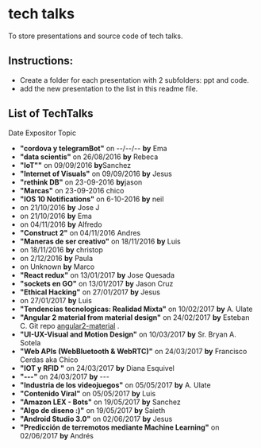 # tech talks
To store presentations and source code of tech talks.
## Instructions:
- Create a folder for each presentation with 2 subfolders: ppt and code.
- add the new presentation to the list in this readme file.

## List of TechTalks
Date        Expositor    Topic
* <b>"cordova y telegramBot"</b> on --/--/--	<b>by</b> Ema
* <b>"data scientis"</b> on 26/08/2016	<b>by</b> Rebeca
* <b>"IoT""</b>  on  09/09/2016	<b>by</b>Sanchez
* <b>"Internet of Visuals"</b> on   09/09/2016 <b>by</b>	Jesus
* <b>"rethink DB"</b> on  23-09-2016	<b>by</b>jason
* <b>"Marcas"</b> on  23-09-2016	chico
* <b>"IOS 10 Notifications"</b> on  6-10-2016	 <b>by</b> neil
* on 21/10/2016	<b>by</b> Jose J
* on 21/10/2016	<b>by</b> Ema
* on 04/11/2016	<b>by</b> Alfredo
* <b>"Construct 2"</b> on  04/11/2016	Andres
* <b>"Maneras de ser creativo"</b> on  18/11/2016	<b>by</b> Luis
* on 18/11/2016	<b>by</b> christop
* on 2/12/2016	 <b>by</b> Paula
* on Unknown  <b>by</b> Marco
* <b>"React redux"</b> on  13/01/2017	<b>by</b> Jose Quesada
* <b>"sockets en GO"</b> on  13/01/2017	<b>by</b> Jason Cruz
* <b>"Ethical Hacking"</b> on 27/01/2017	<b>by</b> Jesus
* on 27/01/2017	<b>by</b> Luis
* <b>"Tendencias tecnologicas: Realidad Mixta"</b> on 10/02/2017	<b>by</b> A. Ulate
* <b>"Angular 2 material from material design"</b> on 24/02/2017    <b>by</b> Esteban C. Git repo [angular2-material](https://github.com/estebancas/angular2-material-demo.git) .
* <b>"UI-UX-Visual and Motion Design"</b> on 10/03/2017    <b>by</b> Sr. Bryan A. Sotela
* <b>"Web APIs (WebBluetooth & WebRTC)"</b> on 24/03/2017    <b>by</b> Francisco Cerdas aka Chico
* <b>"IOT y RFID  "</b> on 24/03/2017    <b>by</b> Diana Esquivel
* <b>"---"</b> on 24/03/2017    <b>by</b> ---
* <b>"Industria de los videojuegos"</b> on 05/05/2017    <b>by</b> A. Ulate
* <b>"Contenido Viral"</b> on 05/05/2017    <b>by</b> Luis
* <b>"Amazon LEX - Bots"</b> on 19/05/2017    <b>by</b> Sanchez
* <b>"Algo de diseno :)"</b> on 19/05/2017    <b>by</b> Saieth
* <b>"Android Studio 3.0"</b> on 02/06/2017    <b>by</b> Jesus
* <b>"Predicción de terremotos mediante Machine Learning"</b> on 02/06/2017    <b>by</b> Andrés
